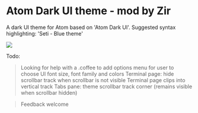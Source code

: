 # Atom Dark UI theme - mod by Zir

A dark UI theme for Atom based on 'Atom Dark UI'.
Suggested syntax highlighting: 'Seti - Blue theme'

![](https://user-images.githubusercontent.com/3856578/57178513-387f5080-6e69-11e9-85df-a42b82a5d79e.png)

Todo:
> Looking for help with a .coffee to add options menu for user to choose UI font size, font family and colors
> Terminal page: hide scrollbar track when scrollbar is not visible
> Terminal page clips into vertical track
> Tabs pane: theme scrollbar track corner (remains visible when scrollbar hidden)

> Feedback welcome
